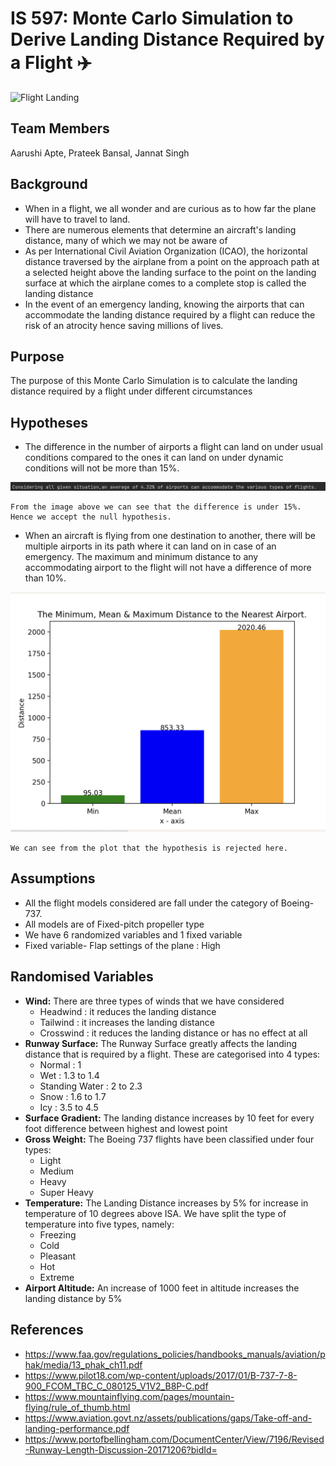# IS 597: Monte Carlo Simulation to Derive Landing Distance Required by a Flight ✈️

![Flight Landing](https://images.unsplash.com/photo-1498224895917-9b401aac227b?ixlib=rb-4.0.3&ixid=MnwxMjA3fDB8MHxwaG90by1wYWdlfHx8fGVufDB8fHx8&auto=format&fit=crop&w=1770&q=80)

## Team Members
Aarushi Apte, Prateek Bansal, Jannat Singh

## Background

- When in a flight, we all wonder and are curious as to how far the plane will have to travel to land.
- There are numerous elements that determine an aircraft's landing distance, many of which we may not be aware of
- As per International Civil Aviation Organization (ICAO), the horizontal distance traversed by the airplane from a point on the approach path at a selected height above the landing surface to the point on the landing surface at which the airplane comes to a complete stop is called the landing distance
- In the event of an emergency landing, knowing the airports that can accommodate the landing distance required by a flight can reduce the risk of an atrocity hence saving millions of lives.

## Purpose

The purpose of this Monte Carlo Simulation is to calculate the landing distance required by a flight under different circumstances

## Hypotheses

- The difference in the number of airports a flight can land on under usual conditions compared to the ones it can land on under dynamic conditions will not be more than 15%.

![Hypothesis 1](./Hypo1.png)

    From the image above we can see that the difference is under 15%. Hence we accept the null hypothesis.

- When an aircraft is flying from one destination to another, there will be multiple airports in its path where it can land on in case of an emergency. The maximum and minimum distance to any accommodating airport to the flight will not have a difference of more than 10%.

![Hypothesis 2 Plot](./Hypo2.png)

    We can see from the plot that the hypothesis is rejected here.

## Assumptions

- All the flight models considered are fall under the category of Boeing-737.
- All models are of Fixed-pitch propeller type
- We have 6 randomized variables and 1 fixed variable
- Fixed variable- Flap settings of the plane : High

## Randomised Variables

- **Wind:**
There are three types of winds that we have considered
    - Headwind : it reduces the landing distance
    - Tailwind : it increases the landing distance
    - Crosswind : it reduces the landing distance or has no effect at all
- **Runway Surface:**
The Runway Surface greatly affects the landing distance that is required by a flight. These are categorised into 4 types:
    - Normal : 1 
    - Wet : 1.3 to 1.4
    - Standing Water : 2 to 2.3
    - Snow : 1.6 to 1.7
    - Icy : 3.5 to 4.5
- **Surface Gradient:** The landing distance increases by 10 feet for every foot difference between highest and lowest point
- **Gross Weight:** The Boeing 737 flights have been classified under four types:
    - Light
    - Medium
    - Heavy
    - Super Heavy
- **Temperature:** The Landing Distance increases by 5% for increase in temperature of 10 degrees above ISA. We have split the type of temperature into five types, namely:
    - Freezing
    - Cold
    - Pleasant
    - Hot
    - Extreme
- **Airport Altitude:** An increase of 1000 feet in altitude increases the landing distance by 5%

## References

- https://www.faa.gov/regulations_policies/handbooks_manuals/aviation/phak/media/13_phak_ch11.pdf
- https://www.pilot18.com/wp-content/uploads/2017/01/B-737-7-8-900_FCOM_TBC_C_080125_V1V2_B8P-C.pdf
- https://www.mountainflying.com/pages/mountain-flying/rule_of_thumb.html
- https://www.aviation.govt.nz/assets/publications/gaps/Take-off-and-landing-performance.pdf
- https://www.portofbellingham.com/DocumentCenter/View/7196/Revised-Runway-Length-Discussion-20171206?bidId=









